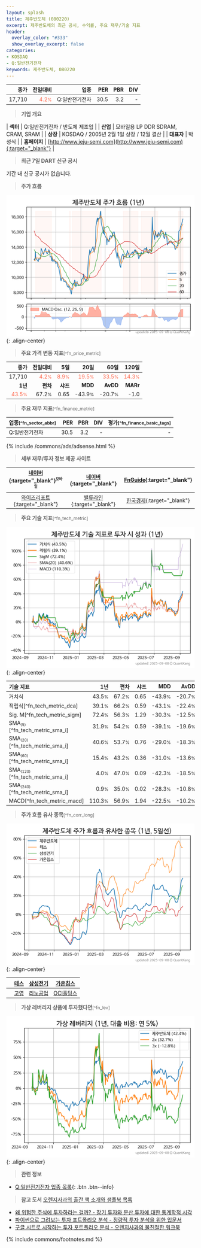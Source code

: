 ```yaml
---
layout: splash
title: 제주반도체 (080220)
excerpt: 제주반도체의 최근 공시, 수익률, 주요 재무/기술 지표
header:
  overlay_color: "#333"
  show_overlay_excerpt: false
categories:
- KOSDAQ
- Q:일반전기전자
keywords: 제주반도체, 080220
---
```


| **종가** | **전일대비** | **업종** | **PER** | **PBR** | **DIV** |
| -------: | -----------: | -------: | ------: | ------: | ------: |
| 17,710 | <span style="color: tomato">4.2<small>%</small></span> | Q:일반전기전자 | 30.5 | 3.2 | - |

<!-- more -->


> **기업 개요**<a id="company"></a>

| <span style="white-space:nowrap;">**섹터**</span> | Q:일반전기전자 / 반도체 제조업 |
| <span style="white-space:nowrap;">**산업**</span> | 모바일용 LP DDR SDRAM, CRAM, SRAM |
| <span style="white-space:nowrap;">**상장**</span> | KOSDAQ / 2005년 2월 1일 상장 / 12월 결산 |
| <span style="white-space:nowrap;">**대표자**</span> | 박성식 |
| <span style="white-space:nowrap;">**홈페이지**</span> | [http://www.jeju-semi.com](http://www.jeju-semi.com){:target="_blank"} |


> **최근 7일 DART 신규 공시**<a id="dart"></a>

기간 내 신규 공시가 없습니다.


> **주가 흐름**<a id="price"></a>

![080220](/stock/images/080220.png){: .align-center}


> **주요 가격 변동 지표**<small>[^fn_price_metric]</small>

| **종가** | **전일대비** | **5일** | **20일** | **60일** | **120일** |
| -------: | -----------: | ------: | -------: | -------: | --------: |
| 17,710 | <span style="color: tomato">4.2<small>%</small></span> | <span style="color: tomato">8.9<small>%</small></span> | <span style="color: tomato">19.5<small>%</small></span> | <span style="color: tomato">33.5<small>%</small></span> | <span style="color: tomato">14.3<small>%</small></span> |
| **1년** | **편차** | **샤프** | **MDD** | **AvDD** | **MARr** |
| <span style="color: tomato">43.5<small>%</small></span> | 67.2<small>%</small> | 0.65 | -43.9<small>%</small> | -20.7<small>%</small> | -1.0 |


> **주요 재무 지표**<small>[^fn_finance_metric]</small>

| **업종**<small>[^fn_sector_abbr]</small> | **PER** | **PBR** | **DIV** | **평가**<small>[^fn_finance_basic_tags]</small> |
| :--------------------------------------- | ------: | ------: | ------: | ----------------------------------------------: |
| Q:일반전기전자 | 30.5 | 3.2 | - | - |



{% include /commons/ads/adsense.html %}

> **세부 재무/투자 정보 제공 사이트**

| [네이버](https://m.stock.naver.com/domestic/stock/080220/finance/summary){:target="_blank"}<sup><small>모바일</small></sup> | [네이버](https://finance.naver.com/item/coinfo.naver?code=080220){:target="_blank"} | [FnGuide](https://comp.fnguide.com/SVO2/ASP/SVD_Invest.asp?gicode=A080220&MenuYn=Y){:target="_blank"} |
| :---: | :---: | :---: |
| [와이즈리포트](https://comp.wisereport.co.kr/company/c1040001.aspx?cmp_cd=080220){:target="_blank"} | [밸류라인](https://www.valueline.co.kr/finance/summary/080220){:target="_blank"} | [한국경제](https://markets.hankyung.com/stock/080220/financial-summary){:target="_blank"} |


> **주요 기술 지표**<small>[^fn_tech_metric]</small>


![080220](/stock/images/080220_tech.png){: .align-center}

| **기술 지표** | **1년** | **편차** | **샤프** | **MDD** | **AvDD** |
| :------------ | ------: | -----------: | -------: | ------: | -------: |
| 거치식 | 43.5<small>%</small> | 67.2<small>%</small> | 0.65 | -43.9<small>%</small> | -20.7<small>%</small> |
| 적립식[^fn_tech_metric_dca] | 39.1<small>%</small> | 66.2<small>%</small> | 0.59 | -43.1<small>%</small> | -22.4<small>%</small> |
| Sig. M[^fn_tech_metric_sigm] | 72.4<small>%</small> | 56.3<small>%</small> | 1.29 | -30.3<small>%</small> | -12.5<small>%</small> |
| SMA<small><sub>(5)</sub></small>[^fn_tech_metric_sma_i] | 31.9<small>%</small> | 54.2<small>%</small> | 0.59 | -39.1<small>%</small> | -19.6<small>%</small> |
| SMA<small><sub>(20)</sub></small>[^fn_tech_metric_sma_i] | 40.6<small>%</small> | 53.7<small>%</small> | 0.76 | -29.0<small>%</small> | -18.3<small>%</small> |
| SMA<small><sub>(60)</sub></small>[^fn_tech_metric_sma_i] | 15.4<small>%</small> | 43.2<small>%</small> | 0.36 | -31.0<small>%</small> | -13.6<small>%</small> |
| SMA<small><sub>(120)</sub></small>[^fn_tech_metric_sma_i] | 4.0<small>%</small> | 47.0<small>%</small> | 0.09 | -42.3<small>%</small> | -18.5<small>%</small> |
| SMA<small><sub>(240)</sub></small>[^fn_tech_metric_sma_i] | 0.9<small>%</small> | 35.0<small>%</small> | 0.02 | -28.3<small>%</small> | -10.8<small>%</small> |
| MACD[^fn_tech_metric_macd] | 110.3<small>%</small> | 56.9<small>%</small> | 1.94 | -22.5<small>%</small> | -10.2<small>%</small> |


> **주가 흐름 유사 종목**<a id="corr"></a><small>[^fn_corr_long]</small>

![080220](/stock/images/080220_corr.png){: .align-center}

|       | [테스](/095610/) | [삼성전기](/009150/) | [가온칩스](/399720/) |
| :---: | :------------------------------------: | :------------------------------------: | :------------------------------------: |
|       | [고영](/098460/) | [리노공업](/058470/) | [OCI홀딩스](/010060/) |


> **가상 레버리지 상품에 투자했다면**<a id="2x"></a><small>[^fn_lev]</small>

![080220](/stock/images/080220_2x.png){: .align-center}


> **관련 정보**

- [Q:일반전기전자 업종 목록](/stats/sector/kosdaq_업종_일반전기전자_종목/){: .btn .btn--info}

> **참고 도서** [오렌지사과의 출간 책 소개와 샘플북 목록](https://kongdori.tistory.com/691)

- [왜 위험한 주식에 투자하라는 걸까? - 장기 투자와 분산 투자에 대한 통계학적 시각](https://kongdori.tistory.com/421)
- [파이썬으로 그려보는 투자 포트폴리오 분석  - 정량적 투자 분석을 위한 입문서](https://kongdori.tistory.com/643)
- [구글 시트로 시작하는 투자 포트폴리오 분석 - 오렌지사과의 불친절한 워크북](https://kongdori.tistory.com/449)


{% include commons/footnotes.md %}